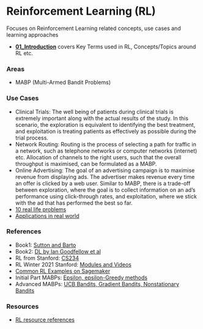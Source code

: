 # Reinforcement Learning (RL)
Focuses on Reinforcement Learning related concepts, use cases and learning approaches

- [**01_Introduction**](https://github.com/kkm24132/ReinforcementLearning/tree/main/01_Introduction) covers Key Terms used in RL, Concepts/Topics around RL etc.

### Areas
- MABP (Multi-Armed Bandit Problems)

### Use Cases
- Clinical Trials: The well being of patients during clinical trials is extremely important along with the actual results of the study. In this scenario, the exploration is equivalent to identifying the best treatment, and exploitation is treating patients as effectively as possible during the trial process.
- Network Routing: Routing is the process of selecting a path for traffic in a network, such as telephone networks or computer networks (internet) etc. Allocation of channels to the right users, such that the overall throughput is maximised, can be formulated as a MABP.
- Online Advertising: The goal of an advertising campaign is to maximise revenue from displaying ads. The advertiser makes revenue every time an offer is clicked by a web user. Similar to MABP, there is a trade-off between exploration, where the goal is to collect information on an ad’s performance using click-through rates, and exploitation, where we stick with the ad that has performed the best so far.
- [10 real life problems](https://neptune.ai/blog/reinforcement-learning-applications)
- [Applications in real world](https://towardsdatascience.com/applications-of-reinforcement-learning-in-real-world-1a94955bcd12)

### References
- Book1: [Sutton and Barto](http://incompleteideas.net/book/the-book-2nd.html)
- Book2: [DL by Ian Goodfellow et al](https://www.deeplearningbook.org/)
- RL from Stanford: [CS234](https://web.stanford.edu/class/cs234/)
- RL Winter 2021 Stanford: [Modules and Videos](https://web.stanford.edu/class/cs234/modules.html)
- [Common RL Examples on Sagemaker](https://github.com/kkm24132/amazon-sagemaker-examples/tree/master/reinforcement_learning)
- Initial Part MABPs: [Epsilon, epsilon-Greedy methods](https://www.datahubbs.com/multi_armed_bandits_reinforcement_learning_1/)
- Advanced MABPs: [UCB Bandits, Gradient Bandits, Nonstationary Bandits](https://www.datahubbs.com/multi-armed-bandits-reinforcement-learning-2/)

### Resources
- [RL resource references](https://medium.com/datadriveninvestor/absolutely-free-resources-for-reinforcement-learning-d16a5230cb0f)
